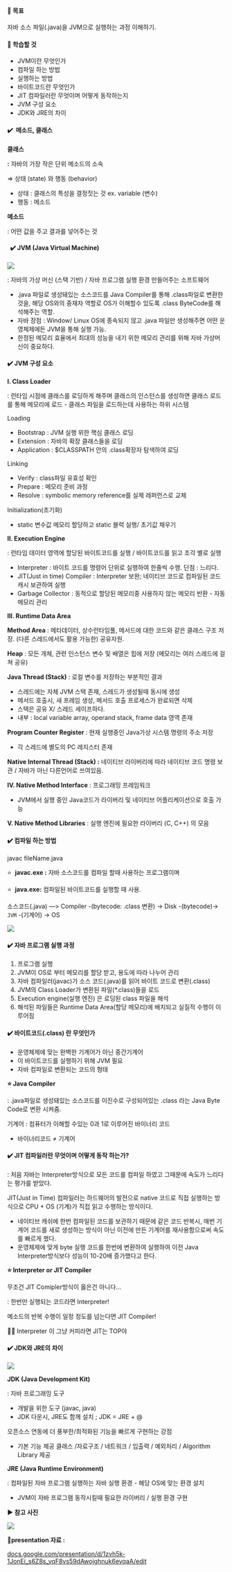 #### 📌 목표

자바 소스 파일(.java)을 JVM으로 실행하는 과정 이해하기.

#### 📌 **학습할 것**

-   JVM이란 무엇인가
-   컴파일 하는 방법
-   실행하는 방법
-   바이트코드란 무엇인가
-   JIT 컴파일러란 무엇이며 어떻게 동작하는지
-   JVM 구성 요소
-   JDK와 JRE의 차이

#### **✔️  메소드, 클래스**

**클래스**

**:** 자바의 가장 작은 단위 메소드의 소속

⇒ 상태 (state) 와 행동 (behavior)

-   상태 : 클래스의 특성을 결정짓는 것 ex. variable (변수)
-   행동 : 메소드

**메소드**

: 어떤 값을 주고 결과를 넣어주는 것

####   **✔️ JVM (Java Virtual Machine)**

![](https://blog.kakaocdn.net/dn/m4adt/btqYus5Wvtx/khprE0WQis68LS9biv6Wek/img.png)

: 자바의 가상 머신 (스택 기반) / 자바 프로그램 실행 환경 만들어주는 소프트웨어

-   .java 파일로 생성돼있는 소스코드를 Java Compiler를 통해 .class파일로 변환한 것을, 해당 OS와의 중재자 역할로 OS가 이해할수 있도록 .class ByteCode를 해석해주는 역할.
-   자바 장점 : Window/ Linux OS에 종속되지 않고 .java 파일만 생성해주면 어떤 운영체제에든 JVM을 통해 실행 가능.
-   한정된 메모리 효율에서 최대의 성능을 내기 위한 메모리 관리를 위해 자바 가상머신이 중요하다.

#### **✔️ JVM 구성 요소**

**I. Class Loader**

: 런타임 시점에 클래스를 로딩하게 해주며 클래스의 인스턴스를 생성하면 클래스 로드를 통해 메모리에 로드 - 클래스 파일을 로드하는데 사용하는 하위 시스템

Loading

-   Bootstrap : JVM 실행 위한 핵심 클래스 로딩
-   Extension : 자바의 확장 클래스들을 로딩
-   Application : $CLASSPATH 안의 .class확장자 탐색하여 로딩

Linking

-   Verify : class파일 유효성 확인
-   Prepare : 메모리 준비 과정
-   Resolve : symbolic memory reference를 실제 레퍼런스로 교체

Initialization(초기화)

-   static 변수값 메모리 할당하고 static 블럭 실행/ 초기값 채우기

**II. Execution Engine**

: 런타임 데이터 영역에 할당된 바이트코드를 실행 / 바이트코드를 읽고 조각 별로 실행

-   Interpreter : 바이트 코드를 명령어 단위로 실행하여 한줄씩 수행. 단점 : 느리다.
-   JIT(Just in time) Compiler : Interpreter 보완; 네이티브 코드로 컴파일된 코드 캐시 보관하여 실행
-   Garbage Collector : 동적으로 할당된 메모리중 사용하지 않는 메모리 반환 - 자동 메모리 관리

**III. Runtime Data Area**

**Method Area** : 메타데이터, 상수런타임풀, 메서드에 대한 코드와 같은 클래스 구조 저장. (다른 스레드에서도 활용 가능한) 공유자원.

**Heap** : 모든 개체, 관련 인스턴스 변수 및 배열은 힙에 저장 (메모리는 여러 스레드에 걸쳐 공유)

**Java Thread (Stack)** : 로컬 변수를 저장하는 부분적인 결과

-   스레드에는 자체 JVM 스택 존재, 스레드가 생성될때 동시에 생성
-   메서드 호출시, 새 프레임 생성, 메서드 호출 프로세스가 완료되면 삭제
-   스택은 공유 X/ 스레드 세이프하다.
-   내부 : local variable array, operand stack, frame data 영역 존재
    

**Program Counter Register** : 현재 실행중인 Java가상 시스템 명령의 주소 저장

-   각 스레드에 별도의 PC 레지스터 존재

**Native Internal Thread (Stack) :** 네이티브 라이버리에 따라 네이티브 코드 명령 보관 / 자바가 아닌 다른언어로 쓰여있음.

**IV. Native Method Interface** : 프로그래밍 프레임워크

-   JVM에서 실행 중인 Java코드가 라이버리 및 네이티브 어플리케이션으로 호출 가능

**V. Native Method Libraries** : 실행 엔진에 필요한 라이버리 (C, C++) 의 모음

#### **✔️ 컴파일 하는 방법**

javac fileName.java

⭐  **javac.exe :** 자바 소스코드를 컴파일 할때 사용하는 프로그램이며

⭐  **java.exe:** 컴파일된 바이트코드를 실행할 때 사용.

소스코드(.java) —> Compiler -(bytecode: .class 변환) -> Disk -(bytecode)-> `JVM` -(기계어) -> OS

![](https://blog.kakaocdn.net/dn/cxl5gb/btqYoY5PSbH/XzlFpV9DYU6ELZCPiJxSdK/img.png)

#### **✔️ 자바 프로그램 실행 과정**

1.  프로그램 실행
2.  JVM이 OS로 부터 메모리를 할당 받고, 용도에 따라 나누어 관리
3.  자바 컴파일러(javac)가 소스 코드(.java)를 읽어 바이트 코드로 변환(.class)
4.  JVM의 Class Loader가 변환된 파일(*.class)들을 로드
5.  Execution engine(실행 엔진) 은 로딩된 class 파일을 해석
6.  해석된 파일들은 Runtime Data Area(할당 메모리)에 배치되고 실질적 수행이 이루어짐

#### **✔️ 바이트코드(.class) 란 무엇인가**

-   운영체제에 맞는 완벽한 기계어가 아닌 중간기계어
-   이 바이트코드를 실행하기 위해 JVM 필요
-   자바 컴파일로 변환되는 코드의 형태

**⭐ Java Compiler**

: .java파일로 생성돼있는 소스코드를 이진수로 구성되어있는 .class 라는 Java Byte Code로 변환 시켜줌.

기계어 : 컴퓨터가 이해할 수있는 0과 1로 이루어진 바이너리 코드

-   바이너리코드 ≠ 기계어

#### **✔️ JIT 컴파일러란 무엇이며 어떻게 동작 하는가?**

: 처음 자바는 Interpreter방식으로 모든 코드를 컴파일 하였고 그때문에 속도가 느리다는 평가를 받았다.

JIT(Just in Time) 컴파일러는 하드웨어의 발전으로 native 코드로 직접 실행하는 방식으로 CPU + OS (기계)가 직접 읽고 수행하는 방식이다.

-   네이티브 캐쉬에 한번 컴파일된 코드를 보관하기 때문에 같은 코드 반복시, 매번 기계어 코드를 새로 생성하는 방식이 아닌 이전에 만든 기계어를 재사용함으로써 속도를 빠르게 했다.
-   운영체제에 맞게 byte 실행 코드를 한번에 변환하여 실행하여 이전 Java Interpreter방식보다 성능이 10-20배 증가했다고 한다.

**⭐ Interpreter or JIT Compiler**

무조건 JIT Comipler방식이 옳은건 아니다...

: 한번만 실행되는 코드라면 Interpreter!

메소드의 반복 수행이 일정 정도를 넘는다면 JIT Compiler!

🤵🏻 Interpreter 이 그냥 커피라면 JIT는 TOP야

#### **✔️ JDK와 JRE의 차이**

![](https://blog.kakaocdn.net/dn/Aq3i8/btqYvesPyFq/HoQKmRLxfkb5f8iTYpgngk/img.png)

**JDK (Java Development Kit)**

: 자바 프로그래밍 도구

-   개발을 위한 도구 (javac, java)
-   JDK 다운시, JRE도 함께 설치 ; JDK = JRE + @

오픈소스 연동에 더 풍부한/최적화된 기능을 빠르게 구현하는 강점

- 기본 기능 제공 클래스 /자료구조 / 네트워크 / 입출력 / 예외처리 / Algorithm Library 제공

**JRE (Java Runtime Environment)**

: 컴파일된 자바 프로그램 실행하는 자바 실행 환경 - 해당 OS에 맞는 환경 설치

-   JVM이 자바 프로그램 동작시킬때 필요한 라이버리 / 실행 환경 구현

**▶️ 참고 사진**

![](https://blog.kakaocdn.net/dn/bbm3ZD/btqYAtCHj48/ktvcHgKWxH3N0qTdP4BcJk/img.png)

**📍presentation 자료 :** 

[docs.google.com/presentation/d/1zvh5k-1JonEi_s6Z8s_vqF8vs59dAwojghnuk6evqaA/edit](https://docs.google.com/presentation/d/1zvh5k-1JonEi_s6Z8s_vqF8vs59dAwojghnuk6evqaA/edit)
